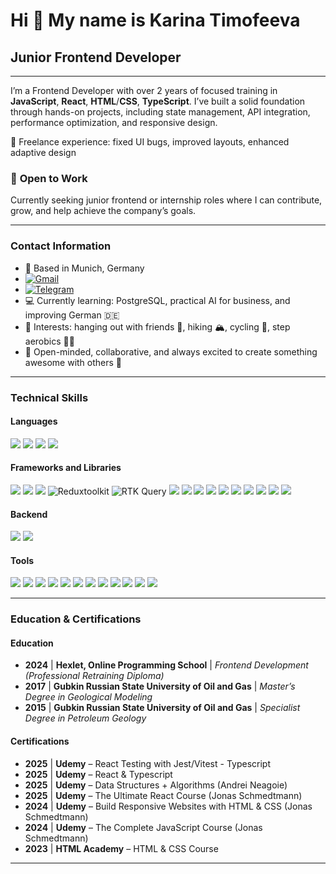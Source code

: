 Hi 👋 My name is Karina Timofeeva
================================================================================================================

## Junior Frontend Developer
----------------------------

I’m a Frontend Developer with over 2 years of focused training in **JavaScript**, **React**, **HTML**/**CSS**, **TypeScript**. I’ve built a solid foundation through hands-on projects, including state management, API integration, performance optimization, and responsive design. 

💼 Freelance experience: fixed UI bugs, improved layouts, enhanced adaptive design

### 🌟 **Open to Work**  
Currently seeking junior frontend or internship roles where I can contribute, grow, and help achieve the company’s goals.

---

### **Contact Information**  
* 📍 Based in Munich, Germany
* [![Gmail](https://img.shields.io/badge/Gmail-D14836?style=for-the-badge&logo=gmail&logoColor=white)](mailto:kartimm.webdev@gmail.com)
* [![Telegram](https://img.shields.io/badge/Telegram-2CA5E0?style=for-the-badge&logo=telegram&logoColor=white)](https://t.me/kartimmm)
* 💻 Currently learning: PostgreSQL, practical AI for business, and improving German 🇩🇪
* 🎉 Interests: hanging out with friends 💃, hiking 🏔️, cycling 🚴, step aerobics 👯‍♀️
* 🌱 Open-minded, collaborative, and always excited to create something awesome with others 🫶
  
 ---
 
### **Technical Skills**

#### **Languages**  
![](https://img.shields.io/badge/JavaScript-F7DF1E?style=for-the-badge&logo=javascript&logoColor=black) ![](https://img.shields.io/badge/HTML5-E34F26?style=for-the-badge&logo=html5&logoColor=white) ![](https://img.shields.io/badge/CSS3-1572B6?style=for-the-badge&logo=css3&logoColor=white) ![](https://img.shields.io/badge/TypeScript-007ACC?style=for-the-badge&logo=typescript&logoColor=white)

#### **Frameworks and Libraries**  
![](https://img.shields.io/badge/React-61DAFB?style=for-the-badge&logo=react&logoColor=white) ![](https://img.shields.io/badge/React_Query-FF4154?style=for-the-badge&logo=ReactQuery&logoColor=white) ![](https://img.shields.io/badge/Redux-593D88?style=for-the-badge&logo=redux&logoColor=white) ![Reduxtoolkit](https://img.shields.io/badge/Redux%20Toolkit-593D88?style=for-the-badge&logo=redux&logoColor=white) ![RTK Query](https://img.shields.io/badge/RTK%20Query-593D88?style=for-the-badge&logo=redux&logoColor=white) ![](https://img.shields.io/badge/React_Router-CA4245?style=for-the-badge&logo=react-router&logoColor=white) ![](https://img.shields.io/badge/React_Hook_Form-007ACC?style=for-the-badge&logo=react-hook-form&logoColor=white) ![](https://img.shields.io/badge/Styled_Components-DB7093?style=for-the-badge&logo=styled-components&logoColor=white) ![](https://img.shields.io/badge/Tailwind_CSS-38B2AC?style=for-the-badge&logo=tailwind-css&logoColor=white) ![](https://img.shields.io/badge/Sass-CC6699?style=for-the-badge&logo=sass&logoColor=white) ![](https://img.shields.io/badge/Bootstrap-563D7C?style=for-the-badge&logo=bootstrap&logoColor=white) ![](https://img.shields.io/badge/CSS%20Modules-004C7F?style=for-the-badge&logo=css3&logoColor=white) ![](https://img.shields.io/badge/Axios-5A29E4?style=for-the-badge&logo=axios&logoColor=white) ![](https://img.shields.io/badge/Formik-7D4C9C?style=for-the-badge&logo=formik&logoColor=white) ![](https://img.shields.io/badge/Yup-5E82B3?style=for-the-badge&logo=yup&logoColor=white)

#### **Backend**  
![](https://img.shields.io/badge/Node.js-43853D?style=for-the-badge&logo=node.js&logoColor=white) ![](https://img.shields.io/badge/Supabase-000000?style=for-the-badge&logo=supabase&logoColor=white)

#### **Tools**  
![](https://img.shields.io/badge/Git-F05032?style=for-the-badge&logo=git&logoColor=white) ![](https://img.shields.io/badge/GitHub-181717?style=for-the-badge&logo=github&logoColor=white) ![](https://img.shields.io/badge/npm-CB3837?style=for-the-badge&logo=npm&logoColor=white) ![](https://img.shields.io/badge/Yarn-2C8EBB?style=for-the-badge&logo=yarn&logoColor=white) ![](https://img.shields.io/badge/ESLint-4B32C3?style=for-the-badge&logo=eslint&logoColor=white) ![](https://img.shields.io/badge/Prettier-F7B93E?style=for-the-badge&logo=prettier&logoColor=white) ![](https://img.shields.io/badge/Netlify-00C7B7?style=for-the-badge&logo=netlify&logoColor=white) ![](https://img.shields.io/badge/Vercel-000000?style=for-the-badge&logo=vercel&logoColor=white) ![](https://img.shields.io/badge/Vite-B73BFE?style=for-the-badge&logo=vite&logoColor=FFD62E) ![](https://img.shields.io/badge/Heroku-430098?style=for-the-badge&logo=heroku&logoColor=white) ![](https://img.shields.io/badge/LangChain-000000?style=for-the-badge&logoColor=white) ![](https://img.shields.io/badge/OpenAI_API-412991?style=for-the-badge&logo=openai&logoColor=white)

---

### **Education & Certifications**

#### **Education**
- **2024** | **Hexlet, Online Programming School** | *Frontend Development (Professional Retraining Diploma)*
- **2017** | **Gubkin Russian State University of Oil and Gas** | *Master’s Degree in Geological Modeling*
- **2015** | **Gubkin Russian State University of Oil and Gas** | *Specialist Degree in Petroleum Geology* 

#### **Certifications**
- **2025** | **Udemy** – React Testing with Jest/Vitest - Typescript
- **2025** | **Udemy** – React & Typescript
- **2025** | **Udemy** – Data Structures + Algorithms (Andrei Neagoie) 
- **2025** | **Udemy** – The Ultimate React Course (Jonas Schmedtmann)
- **2024** | **Udemy** – Build Responsive Websites with HTML & CSS (Jonas Schmedtmann)
- **2024** | **Udemy** – The Complete JavaScript Course (Jonas Schmedtmann)
- **2023** | **HTML Academy** – HTML & CSS Course
---
